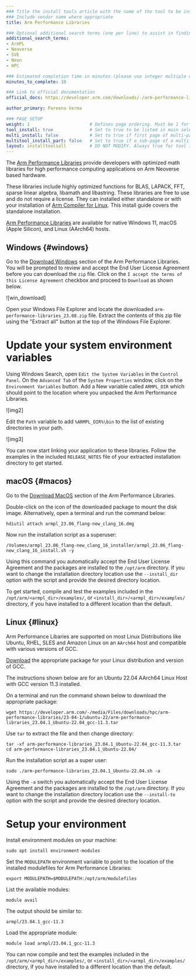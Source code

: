 ```yaml
---
### Title the install tools article with the name of the tool to be installed
### Include vendor name where appropriate
title: Arm Performance Libraries

### Optional additional search terms (one per line) to assist in finding the article
additional_search_terms:
- ArmPL
- Neoverse
- SVE
- Neon
- HPC

### Estimated completion time in minutes (please use integer multiple of 5)
minutes_to_complete: 10

### Link to official documentation
official_docs: https://developer.arm.com/downloads/-/arm-performance-libraries#documentation

author_primary: Pareena Verma

### PAGE SETUP
weight: 1                       # Defines page ordering. Must be 1 for first (or only) page.
tool_install: true              # Set to true to be listed in main selection page, else false
multi_install: false            # Set to true if first page of multi-page article, else false
multitool_install_part: false   # Set to true if a sub-page of a multi-page article, else false
layout: installtoolsall         # DO NOT MODIFY. Always true for tool install articles
---
```


The [Arm Performance Libraries](https://developer.arm.com/downloads/-/arm-performance-libraries#documentation) provide developers with optimized math libraries for high performance computing applications on Arm Neoverse based hardware.

These libraries include highly optimized functions for BLAS, LAPACK, FFT, sparse linear algebra, libamath and libastring. 
These libraries are free to use and do not require a license. They can installed either standalone or with your installation of [Arm Compiler for Linux](/install-guides/acfl). This install guide covers the standalone installation. 

[Arm Performance Libraries](https://developer.arm.com/downloads/-/arm-performance-libraries) are available for native Windows 11, macOS (Apple Silicon), and Linux (AArch64) hosts. 

## Windows {#windows}

Go to the [Download Windows](https://developer.arm.com/downloads/-/arm-performance-libraries#downloadwindows) section of the Arm Performance Libraries. You will be prompted to review and accept the End User License Agreement before you can download the `zip` file. Click on the `I accept the terms of this License Agreement` checkbox and proceed to `Download` as shown below.

![win_download]
 
Open your Windows File Explorer and locate the downloaded `arm-performance-libraries_23.08.zip` file. 
Extract the contents of this zip file using the "Extract all" button at the top of the Windows File Explorer.

# Update your system environment variables

Using Windows Search, open `Edit the System Variables` in the `Control Panel`.
On the `Advanced Tab` of the `System Properties` window, click on the `Environment Variables` button. 
Add a New variable called `ARMPL_DIR` which should point to the location where you unpacked the Arm Performance Libraries.

![img2]

Edit the `Path` variable to add `%ARMPL_DIR%\bin` to the list of existing directories in your path.

![img3]

You can now start linking your application to these libraries. Follow the examples in the included `RELEASE_NOTES` file of your extracted installation directory to get started.

## macOS {#macos}

Go to the [Download MacOS](https://developer.arm.com/downloads/-/arm-performance-libraries#downloadmacos) section of the Arm Performance Libraries. 

Double-click on the icon of the downloaded package to mount the disk image. Alternatively, open a terminal and run the command below:

```console
hdiutil attach armpl_23.06_flang-new_clang_16.dmg
```

Now run the installation script as a superuser:

```console
/Volumes/armpl_23.06_flang-new_clang_16_installer/armpl_23.06_flang-new_clang_16_install.sh -y 
```
Using this command you automatically accept the End User License Agreement and the packages are installed to the `/opt/arm` directory. If you want to change the installation directory location use the `--install_dir` option with the script and provide the desired directory location.

To get started, compile and test the examples included in the `/opt/arm/<armpl_dir>/examples/`, or `<install_dir>/<armpl_dir>/examples/` directory, if you have installed to a different location than the default.

## Linux {#linux}

Arm Performance Libaries are supported on most Linux Distributions like Ubuntu, RHEL, SLES and Amazon Linux on an `AArch64` host and compatible with various versions of GCC.

[Download](https://developer.arm.com/downloads/-/arm-performance-libraries#downloadlinux) the appropriate package for your Linux distribution and version of GCC.

The instructions shown below are for an Ubuntu 22.04 AArch64 Linux Host with GCC version 11.3 installed.

On a terminal and run the command shown below to download the appropriate package:
```command
wget https://developer.arm.com/-/media/Files/downloads/hpc/arm-performance-libraries/23-04-1/ubuntu-22/arm-performance-libraries_23.04.1_Ubuntu-22.04_gcc-11.3.tar
```

Use `tar` to extract the file and then change directory:

```command
tar -xf arm-performance-libraries_23.04.1_Ubuntu-22.04_gcc-11.3.tar
cd arm-performance-libraries_23.04.1_Ubuntu-22.04/
```
Run the installation script as a super user:

```command
sudo ./arm-performance-libraries_23.04.1_Ubuntu-22.04.sh -a
```
Using the `-a` switch you automatically accept the End User License Agreement and the packages are installed to the `/opt/arm` directory. If you want to change the installation directory location use the `--install-to` option with the script and provide the desired directory location.

# Setup your environment

Install environment modules on your machine:

```command
sudo apt install environment-modules
```

Set the `MODULEPATH` environment variable to point to the location of the installed modulefiles for Arm Performance Libraries:

```command
export MODULEPATH=$MODULEPATH:/opt/arm/modulefiles
```

List the available modules:

```command
module avail
```

The output should be similar to:

```output
armpl/23.04.1_gcc-11.3
```

Load the appropriate module:

```command
module load armpl/23.04.1_gcc-11.3
```
You can now compile and test the examples included in the `/opt/arm/<armpl_dir>/examples/`, or `<install_dir>/<armpl_dir>/examples/` directory, if you have installed to a different location than the default. 

